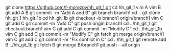 git clone https://github.com/f-morozov/hh_git_1.git
cd hh_git_1
vim A
vim B
git add A B
git commit -m "Add A and B"
git branch branch1
cd ..
git clone hh_git_1 hh_git_1b
cd hh_git_1b
git checkout -b branch1 origin/branch1
vim C
git add C
git commit -m "Add C"
git push origin branch1
cd ../hh_git_1
git checkout branch1
vim C
git add C
git commit -m "Modify C"
cd ../hh_git_1b
vim C
git add C
git commit -m "Modify C"
git fetch
git merge origin/branch1
vim C
git add C
git commit -m "Fix conflict in C"
cd ../hh_git_1
git remote add B ../hh_git_1b
git fetch B
git merge B/branch1
git push --all origin
